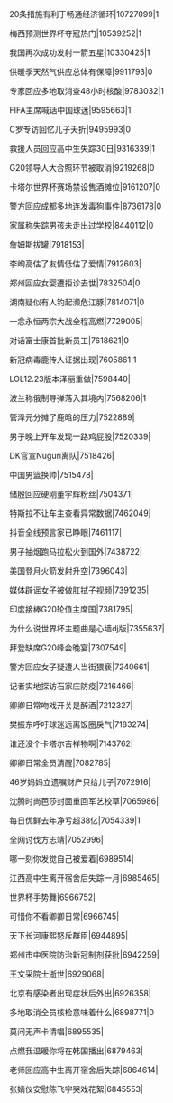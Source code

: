 20条措施有利于畅通经济循环|10727099|1

梅西预测世界杯夺冠热门|10539252|1

我国再次成功发射一箭五星|10330425|1

供暖季天然气供应总体有保障|9911793|0

专家回应多地取消查48小时核酸|9783032|1

FIFA主席喊话中国球迷|9595663|1

C罗专访回忆儿子夭折|9495993|0

救援人员回应高中生失踪30日|9316339|1

G20领导人大合照环节被取消|9219268|0

卡塔尔世界杯赛场禁设售酒摊位|9161207|0

警方回应成都多地连发毒狗事件|8736178|0

家属称失踪男孩未走出过学校|8440112|0

詹姆斯拔罐|7918153|

李峋高估了友情低估了爱情|7912603|

郑州回应女婴遭拒诊去世|7832504|0

湖南疑似有人钓起濒危江豚|7814071|0

一念永恒两宗大战全程高燃|7729005|

对话富士康首批新员工|7618621|0

新冠病毒鹿传人证据出现|7605861|1

LOL12.23版本泽丽重做|7598440|

波兰称俄制导弹落入其境内|7568206|1

管泽元分摊了鹿晗的压力|7522889|

男子晚上开车发现一路鸡屁股|7520339|

DK官宣Nuguri离队|7518426|

中国男篮换帅|7515478|

储殷回应硬刚董宇辉粉丝|7504371|

特斯拉不让车主查看异常数据|7462049|

抖音全线预言家已睁眼|7461117|

男子抽烟跑马拉松火到国外|7438722|

美国登月火箭发射升空|7396043|

媒体辟谣女子被做肛拭子视频|7391235|

印度接棒G20轮值主席国|7381795|

为什么说世界杯主题曲是心墙dj版|7355637|

拜登缺席G20峰会晚宴|7307549|

警方回应女子疑遭人当街猥亵|7240661|

记者实地探访石家庄防疫|7216466|

卿卿日常吻戏开关是醉酒|7212327|

樊振东呼吁球迷远离饭圈戾气|7183274|

谁还没个卡塔尔吉祥物啊|7143762|

卿卿日常全员清醒|7082785|

46岁妈妈立遗嘱财产只给儿子|7072916|

沈腾时尚芭莎封面重回军艺校草|7065986|

每日优鲜去年净亏超38亿|7054339|1

全网讨伐方志靖|7052996|

哪一刻你发觉自己被爱着|6989514|

江西高中生离开宿舍后失踪一月|6985465|

世界杯手势舞|6966752|

可惜你不看卿卿日常|6966745|

天下长河康熙怒斥群臣|6944895|

郑州市中医院防治新冠制剂获批|6942259|

王文采院士逝世|6929068|

北京有感染者出现症状后外出|6926358|

多地取消全员核检意味着什么|6898771|0

莫问无声卡清唱|6895535|

点燃我温暖你将在韩国播出|6879463|

老师回应高中生离开宿舍后失踪|6864614|

张婧仪安慰陈飞宇哭戏花絮|6845553|

